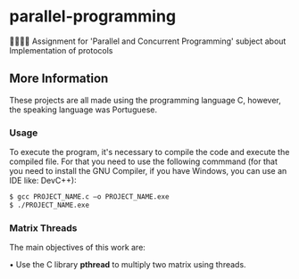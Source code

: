 # parallel-programming
👨🏽‍💻😬 Assignment for 'Parallel and Concurrent Programming' subject about Implementation of protocols

## More Information
These projects are all made using the programming language C, however, the speaking language was Portuguese.

### Usage
To execute the program, it's necessary to compile the code and execute the compiled file. For that you need to use the following commmand (for that you need to install the GNU Compiler, if you have Windows, you can use an IDE like: DevC++):

```sh
$ gcc PROJECT_NAME.c –o PROJECT_NAME.exe
$ ./PROJECT_NAME.exe
```

### Matrix Threads
The main objectives of this work are:

• Use the C library **pthread** to multiply two matrix using threads.